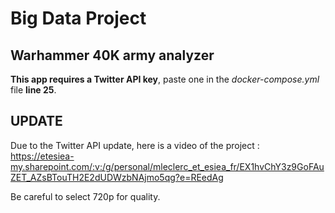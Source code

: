 # Big Data Project
## Warhammer 40K army analyzer

**This app requires a Twitter API key**, paste one in the *docker-compose.yml* file **line 25**.

## UPDATE

Due to the Twitter API update, here is a video of the project : https://etesiea-my.sharepoint.com/:v:/g/personal/mleclerc_et_esiea_fr/EX1hvChY3z9GoFAuZET_AZsBTouTH2E2dUDWzbNAjmo5qg?e=REedAg

Be careful to select 720p for quality.
